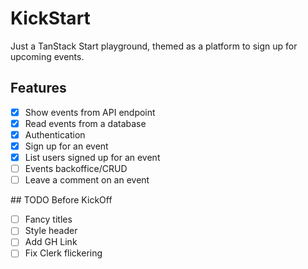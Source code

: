 # KickStart

Just a TanStack Start playground, themed as a platform to sign up for upcoming events.

## Features

- [x] Show events from API endpoint
- [x] Read events from a database
- [x] Authentication
- [x] Sign up for an event
- [x] List users signed up for an event
- [ ] Events backoffice/CRUD
- [ ] Leave a comment on an event

## TODO Before KickOff

- [ ] Fancy titles
- [ ] Style header
- [ ] Add GH Link
- [ ] Fix Clerk flickering
